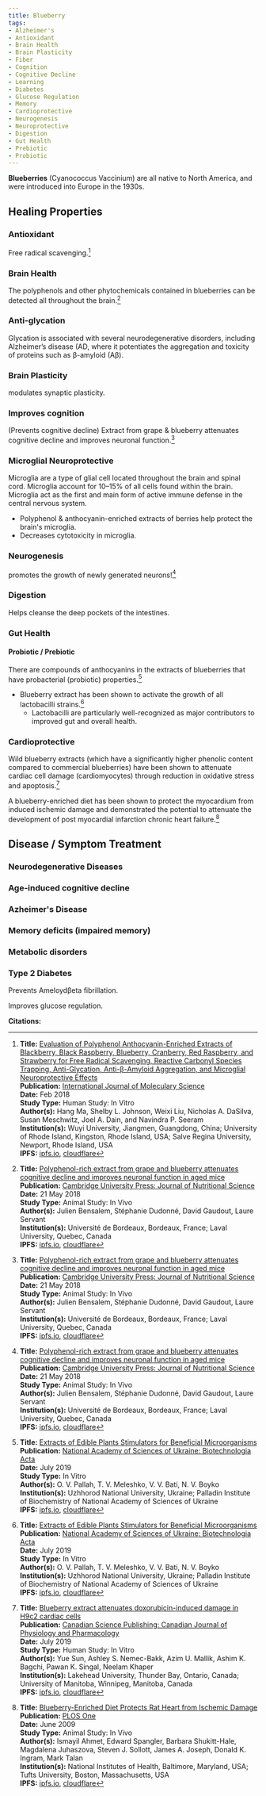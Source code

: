 ```yaml
---
title: Blueberry
tags:
- Alzheimer's
- Antioxidant
- Brain Health
- Brain Plasticity
- Fiber
- Cognition
- Cognitive Decline
- Learning
- Diabetes
- Glucose Regulation
- Memory
- Cardioprotective
- Neurogenesis
- Neuroprotective
- Digestion
- Gut Health
- Prebiotic
- Probiotic
---
```

**Blueberries** (Cyanococcus Vaccinium) are all native to North America, and were introduced into Europe in the 1930s.

## Healing Properties

### Antioxidant

Free radical scavenging.[^2]

### Brain Health

The polyphenols and other phytochemicals contained in blueberries can be detected all throughout the brain.[^1]

### Anti-glycation

Glycation is associated with several neurodegenerative disorders, including Alzheimer’s disease (AD, where it potentiates the aggregation and toxicity of proteins such as β-amyloid (Aβ).

### Brain Plasticity

modulates synaptic plasticity.

### Improves cognition

(Prevents cognitive decline) Extract from grape & blueberry attenuates cognitive decline and improves neuronal function.[^1]

### Microglial Neuroprotective

Microglia are a type of glial cell located throughout the brain and spinal cord. Microglia account for 10–15% of all cells found within the brain. Microglia act as the first and main form of active immune defense in the central nervous system.

- Polyphenol & anthocyanin-enriched extracts of berries help protect the brain's microglia.
- Decreases cytotoxicity in microglia.

### Neurogenesis

promotes the growth of newly generated neurons![^1]

### Digestion

Helps cleanse the deep pockets of the intestines.

### Gut Health

#### Probiotic / Prebiotic

There are compounds of anthocyanins in the extracts of blueberries that have probacterial (probiotic) properties.[^3]

- Blueberry extract has been shown to activate the growth of all lactobacilli strains.[^3]
  - Lactobacilli are particularly well-recognized as major contributors to improved gut and overall health.

### Cardioprotective

Wild blueberry extracts (which have a significantly higher phenolic content compared to commercial blueberries) have been shown to attenuate cardiac cell damage (cardiomyocytes) through reduction in oxidative stress and apoptosis.[^4]

A blueberry-enriched diet has been shown to protect the myocardium from induced ischemic damage and demonstrated the potential to attenuate the development of post myocardial infarction chronic heart failure.[^5]

## Disease / Symptom Treatment

### Neurodegenerative Diseases

### Age-induced cognitive decline

### Azheimer's Disease

### Memory deficits (impaired memory)

### Metabolic disorders

### Type 2 Diabetes

Prevents Ameloydβeta fibrillation.

Improves glucose regulation.

**Citations:**

[^1]: **Title:** [Polyphenol-rich extract from grape and blueberry attenuates cognitive decline and improves neuronal function in aged mice](https://doi.org/10.1017/jns.2018.10)<br>
**Publication:** [Cambridge University Press: Journal of Nutritional Science](https://www.cambridge.org/core/product/06886E3E62B3B8411494358707B5AB8B)<br>
**Date:** 21 May 2018<br>
**Study Type:** Animal Study: In Vivo<br>
**Author(s):** Julien Bensalem, Stéphanie Dudonné, David Gaudout, Laure Servant<br>
**Institution(s):** Université de Bordeaux, Bordeaux, France; Laval University, Quebec, Canada<br>
**IPFS:** [ipfs.io](https://ipfs.io/ipfs/QmZHhdDJH9mZJBi7ZdygpwAj6auFe1qixcuNSaT63abNeh), [cloudflare](https://cloudflare-ipfs.com/ipfs/QmZHhdDJH9mZJBi7ZdygpwAj6auFe1qixcuNSaT63abNeh)

[^2]: **Title:** [Evaluation of Polyphenol Anthocyanin-Enriched Extracts of Blackberry, Black Raspberry, Blueberry, Cranberry, Red Raspberry, and Strawberry for Free Radical Scavenging, Reactive Carbonyl Species Trapping, Anti-Glycation, Anti-β-Amyloid Aggregation, and Microglial Neuroprotective Effects](http://dx.doi.org/10.3390/ijms19020461)<br>
**Publication:** [International Journal of Moleculary Science]()<br>
**Date:** Feb 2018<br>
**Study Type:** Human Study: In Vitro<br>
**Author(s):**  Hang Ma, Shelby L. Johnson, Weixi Liu, Nicholas A. DaSilva, Susan Meschwitz, Joel A. Dain, and Navindra P. Seeram<br>
**Institution(s):** Wuyi University, Jiangmen, Guangdong, China; University of Rhode Island, Kingston, Rhode Island, USA; Salve Regina University, Newport, Rhode Island, USA<br>
**IPFS:** [ipfs.io](https://ipfs.io/ipfs/QmSkNTbc63F55n5TvNYanLFpvnsagd2VaMrzciS2R2KG1t), [cloudflare](https://cloudflare-ipfs.com/ipfs/QmSkNTbc63F55n5TvNYanLFpvnsagd2VaMrzciS2R2KG1t)

[^3]: **Title:** [Extracts of Edible Plants Stimulators for Beneficial Microorganisms](https://doi.org/10.15407/biotech12.03.067)<br>
**Publication:** [National Academy of Sciences of Ukraine: Biotechnologia Acta](http://biotechnology.kiev.ua/index.php)<br>
**Date:** July 2019<br>
**Study Type:** In Vitro<br>
**Author(s):** O. V. Pallah, T. V. Meleshko, V. V. Bati, N. V. Boyko<br>
**Institution(s):** Uzhhorod National University, Ukraine;  Palladin Institute of Biochemistry of National Academy of Sciences of Ukraine<br>
**IPFS:** [ipfs.io](https://ipfs.io/ipfs/QmYRBTzimgVDDiMFTG6pMfCuSqocfViwogrngQv9R3MpCC), [cloudflare](https://cloudflare-ipfs.com/ipfs/QmYRBTzimgVDDiMFTG6pMfCuSqocfViwogrngQv9R3MpCC)

[^4]: **Title:** [Blueberry extract attenuates doxorubicin-induced damage in H9c2 cardiac cells](https://doi.org/10.1139/cjpp-2019-0031)<br>
**Publication:** [Canadian Science Publishing: Canadian Journal of Physiology and Pharmacology](https://cdnsciencepub.com/journal/cjpp)<br>
**Date:** July 2019<br>
**Study Type:**  Human Study: In Vitro<br>
**Author(s):** Yue Sun, Ashley S. Nemec-Bakk, Azim U. Mallik, Ashim K. Bagchi, Pawan K. Singal, Neelam Khaper<br>
**Institution(s):** Lakehead University, Thunder Bay, Ontario, Canada; University of Manitoba, Winnipeg, Manitoba, Canada<br>
**IPFS:** [ipfs.io](https://ipfs.io/ipfs/QmZ5UKEWDJyzJhuzr73fcoRdu2UqiV4rRZ4LcR15rauTee), [cloudflare](https://cloudflare-ipfs.com/ipfs/QmZ5UKEWDJyzJhuzr73fcoRdu2UqiV4rRZ4LcR15rauTee)

[^5]: **Title:** [Blueberry-Enriched Diet Protects Rat Heart from Ischemic Damage](https://doi.org/10.1371/journal.pone.0005954)<br>
**Publication:** [PLOS One](https://journals.plos.org/plosone/)<br>
**Date:** June 2009<br>
**Study Type:**  Animal Study: In Vivo<br>
**Author(s):** Ismayil Ahmet, Edward Spangler, Barbara Shukitt-Hale, Magdalena Juhaszova, Steven J. Sollott, James A. Joseph, Donald K. Ingram, Mark Talan<br>
**Institution(s):** National Institutes of Health, Baltimore, Maryland, USA; Tufts University, Boston, Massachusetts, USA<br>
**IPFS:** [ipfs.io](https://ipfs.io/ipfs/QmYEKjkiAu6EQMr3LF7SvKCt7fnbhf2pn51AocASegYTms), [cloudflare](https://cloudflare-ipfs.com/ipfs/QmYEKjkiAu6EQMr3LF7SvKCt7fnbhf2pn51AocASegYTms)

[^6]: **Title:** [ ]( )<br>
**Publication:** [ ]( )<br>
**Date:** <br>
**Study Type:** Animal Study, Commentary, Human Study: In Vitro - In Vivo - In Silico, Human: Case Report, Meta Analysis, Review<br>
**Author(s):** <br>
**Institution(s):** <br>
**Abstract:** <br>
**IPFS:** [ipfs.io](https://ipfs.io/ipfs/), [cloudflare](https://cloudflare-ipfs.com/ipfs/)

[^7]: **Title:** [ ]( )<br>
**Publication:** [ ]( )<br>
**Date:** <br>
**Study Type:** Animal Study, Commentary, Human Study: In Vitro - In Vivo - In Silico, Human: Case Report, Meta Analysis, Review<br>
**Author(s):** <br>
**Institution(s):** <br>
**Abstract:** <br>
**IPFS:** [ipfs.io](https://ipfs.io/ipfs/), [cloudflare](https://cloudflare-ipfs.com/ipfs/)

[^8]: **Title:** [ ]( )<br>
**Publication:** [ ]( )<br>
**Date:** <br>
**Study Type:** Animal Study, Commentary, Human Study: In Vitro - In Vivo - In Silico, Human: Case Report, Meta Analysis, Review<br>
**Author(s):** <br>
**Institution(s):** <br>
**Abstract:** <br>
**IPFS:** [ipfs.io](https://ipfs.io/ipfs/), [cloudflare](https://cloudflare-ipfs.com/ipfs/)